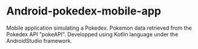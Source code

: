 # Android-pokedex-mobile-app
Mobile application simulating a Pokedex. Pokemon data retrieved from the Pokedex API "pokeAPI". Developped using Kotlin language under the AndroidStudio framework.

